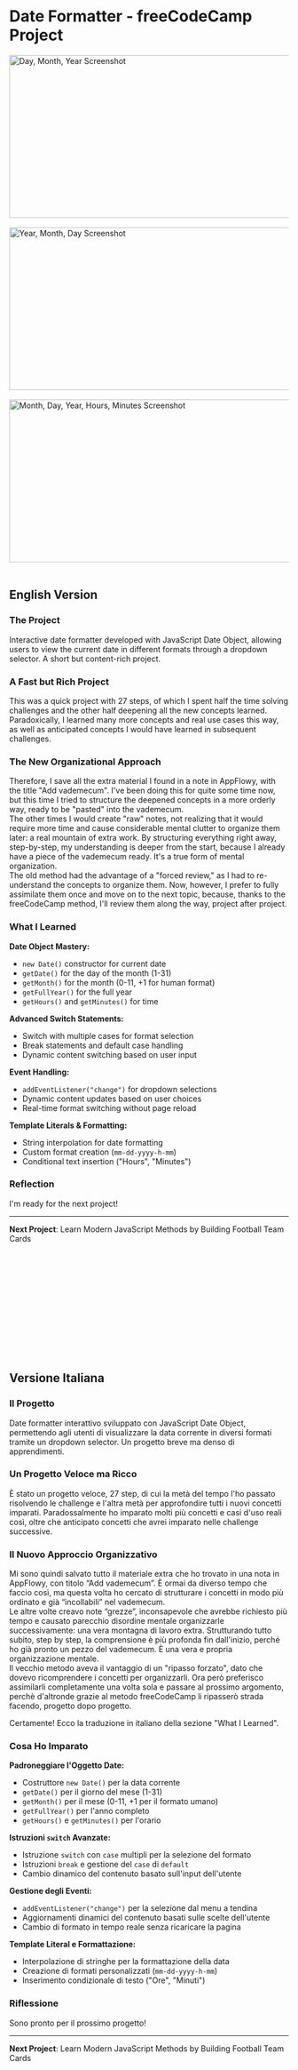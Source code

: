 # Date Formatter - freeCodeCamp Project

<img width="1292" height="293" alt="Day, Month, Year Screenshot" src="https://github.com/user-attachments/assets/37dd6261-0dfb-41b4-b807-89ef88355c7a" /> 
<br>
<br>
<img width="1292" height="293" alt="Year, Month, Day Screenshot" src="https://github.com/user-attachments/assets/65177172-7315-4303-bfbe-9c8c2bee0fa7" />
<br>
<br>
<img width="1292" height="293" alt="Month, Day, Year, Hours, Minutes Screenshot" src="https://github.com/user-attachments/assets/6163888a-db9d-4978-b332-3ae1142d63c2" />
<br>
<br>

## English Version

### The Project
Interactive date formatter developed with JavaScript Date Object, allowing users to view the current date in different formats through a dropdown selector. A short but content-rich project.

### A Fast but Rich Project

This was a quick project with 27 steps, of which I spent half the time solving challenges and the other half deepening all the new concepts learned. Paradoxically, I learned many more concepts and real use cases this way, as well as anticipated concepts I would have learned in subsequent challenges.

### The New Organizational Approach

Therefore, I save all the extra material I found in a note in AppFlowy, with the title "Add vademecum". I've been doing this for quite some time now, but this time I tried to structure the deepened concepts in a more orderly way, ready to be "pasted" into the vademecum.<br>
The other times I would create "raw" notes, not realizing that it would require more time and cause considerable mental clutter to organize them later: a real mountain of extra work. By structuring everything right away, step-by-step, my understanding is deeper from the start, because I already have a piece of the vademecum ready. It's a true form of mental organization.<br>
The old method had the advantage of a "forced review," as I had to re-understand the concepts to organize them. Now, however, I prefer to fully assimilate them once and move on to the next topic, because, thanks to the freeCodeCamp method, I'll review them along the way, project after project.

### What I Learned

**Date Object Mastery:**
- `new Date()` constructor for current date
- `getDate()` for the day of the month (1-31)
- `getMonth()` for the month (0-11, +1 for human format)
- `getFullYear()` for the full year
- `getHours()` and `getMinutes()` for time

**Advanced Switch Statements:**
- Switch with multiple cases for format selection
- Break statements and default case handling
- Dynamic content switching based on user input

**Event Handling:**
- `addEventListener("change")` for dropdown selections
- Dynamic content updates based on user choices
- Real-time format switching without page reload

**Template Literals & Formatting:**
- String interpolation for date formatting
- Custom format creation (`mm-dd-yyyy-h-mm`)
- Conditional text insertion ("Hours", "Minutes")

### Reflection

I'm ready for the next project!

***

**Next Project**: Learn Modern JavaScript Methods by Building Football Team Cards

<br>
<br>
<br>
<br>
<br>
<br>
<br>
<br>
<br>
<br>
<br>

## Versione Italiana

### Il Progetto
Date formatter interattivo sviluppato con JavaScript Date Object, permettendo agli utenti di visualizzare la data corrente in diversi formati tramite un dropdown selector. Un progetto breve ma denso di apprendimenti.

### Un Progetto Veloce ma Ricco

È stato un progetto veloce, 27 step, di cui la metà del tempo l'ho passato risolvendo le challenge e l'altra metà per approfondire tutti i nuovi concetti imparati. Paradossalmente ho imparato molti più concetti e casi d'uso reali così, oltre che anticipato concetti che avrei imparato nelle challenge successive.

### Il Nuovo Approccio Organizzativo

Mi sono quindi salvato tutto il materiale extra che ho trovato in una nota in AppFlowy, con titolo “Add vademecum”. È ormai da diverso tempo che faccio così, ma questa volta ho cercato di strutturare i concetti in modo più ordinato e già “incollabili” nel vademecum.<br>
Le altre volte creavo note “grezze”, inconsapevole che avrebbe richiesto più tempo e causato parecchio disordine mentale organizzarle successivamente: una vera montagna di lavoro extra. Strutturando tutto subito, step by step, la comprensione è più profonda fin dall'inizio, perché ho già pronto un pezzo del vademecum. È una vera e propria organizzazione mentale. <br>
Il vecchio metodo aveva il vantaggio di un "ripasso forzato", dato che dovevo ricomprendere i concetti per organizzarli. Ora però preferisco assimilarli completamente una volta sola e passare al prossimo argomento, perchè d'altronde grazie al metodo freeCodeCamp li ripasserò strada facendo, progetto dopo progetto.

Certamente! Ecco la traduzione in italiano della sezione "What I Learned".

### Cosa Ho Imparato

**Padroneggiare l'Oggetto Date:**
- Costruttore `new Date()` per la data corrente
- `getDate()` per il giorno del mese (1-31)
- `getMonth()` per il mese (0-11, +1 per il formato umano)
- `getFullYear()` per l'anno completo
- `getHours()` e `getMinutes()` per l'orario

**Istruzioni `switch` Avanzate:**
- Istruzione `switch` con `case` multipli per la selezione del formato
- Istruzioni `break` e gestione del `case` di `default`
- Cambio dinamico del contenuto basato sull'input dell'utente

**Gestione degli Eventi:**
- `addEventListener("change")` per la selezione dal menu a tendina
- Aggiornamenti dinamici del contenuto basati sulle scelte dell'utente
- Cambio di formato in tempo reale senza ricaricare la pagina

**Template Literal e Formattazione:**
- Interpolazione di stringhe per la formattazione della data
- Creazione di formati personalizzati (`mm-dd-yyyy-h-mm`)
- Inserimento condizionale di testo ("Ore", "Minuti")


### Riflessione

Sono pronto per il prossimo progetto!

***

**Next Project**: Learn Modern JavaScript Methods by Building Football Team Cards
